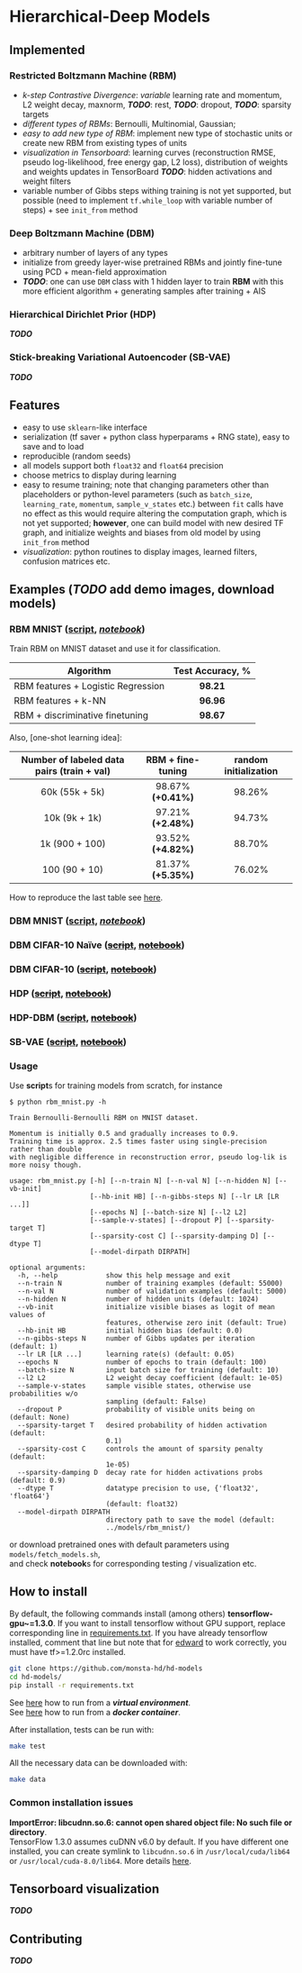 # Hierarchical-Deep Models

## Implemented
### Restricted Boltzmann Machine (RBM)
* *k-step Contrastive Divergence*: *variable* learning rate and momentum, L2 weight decay, maxnorm, ***TODO***: rest, ***TODO***: dropout, ***TODO***: sparsity targets
* *different types of RBMs*: Bernoulli, Multinomial, Gaussian;
* *easy to add new type of RBM*: implement new type of stochastic units or create new RBM from existing types of units
* *visualization in Tensorboard*: learning curves (reconstruction RMSE, pseudo log-likelihood, free energy gap, L2 loss), distribution of weights and weights updates in TensorBoard ***TODO***: hidden activations and weight filters
* variable number of Gibbs steps withing training is not yet supported, but possible (need to implement `tf.while_loop` with variable number of steps) + see `init_from` method

### Deep Boltzmann Machine (DBM)
* arbitrary number of layers of any types
* initialize from greedy layer-wise pretrained RBMs and jointly fine-tune using PCD + mean-field approximation
* ***TODO***: one can use `DBM` class with 1 hidden layer to train **RBM** with this more efficient algorithm + generating samples after training + AIS

### Hierarchical Dirichlet Prior (HDP)
***TODO***

### Stick-breaking Variational Autoencoder (SB-VAE)
***TODO***

## Features
* easy to use `sklearn`-like interface
* serialization (tf saver + python class hyperparams + RNG state), easy to save and to load
* reproducible (random seeds)
* all models support both `float32` and `float64` precision
* choose metrics to display during learning
* easy to resume training; note that changing parameters other than placeholders or python-level parameters (such as `batch_size`, `learning_rate`, `momentum`, `sample_v_states` etc.) between `fit` calls have no effect as this would require altering the computation graph, which is not yet supported; **however**, one can build model with new desired TF graph, and initialize weights and biases from old model by using `init_from` method
* *visualization*: python routines to display images, learned filters, confusion matrices etc.

## Examples (***TODO*** add demo images, download models)
### RBM MNIST ([script](examples/rbm_mnist.py), *[notebook](notebooks/rbm_mnist.ipynb)*)
Train RBM on MNIST dataset and use it for classification.

| <div align="center">Algorithm</div> | Test Accuracy, % |
| :--- | :---: |
| RBM features + Logistic Regression | **98.21** |
| RBM features + k-NN | **96.96** |
| RBM + discriminative finetuning | **98.67** |

Also, [one-shot learning idea]:

| Number of labeled data pairs (train + val) | RBM + fine-tuning | random initialization |
| :---: | :---: | :---: |
| 60k (55k + 5k) | 98.67% **(+0.41%)** | 98.26% |
| 10k (9k + 1k) | 97.21% **(+2.48%)** | 94.73% |
| 1k (900 + 100) | 93.52% **(+4.82%)** | 88.70% |
| 100 (90 + 10) | 81.37% **(+5.35%)** | 76.02% |

How to reproduce the last table see [here](docs/rbm_discriminative.md).

### DBM MNIST ([script](examples/dbm_mnist.py), *[notebook](notebooks/dbm_mnist.ipynb)*)
### DBM CIFAR-10 Naïve (~~[script]()~~, ~~[notebook]()~~)
### DBM CIFAR-10 (~~[script]()~~, ~~[notebook]()~~)
### HDP (~~[script]()~~, ~~[notebook]()~~)
### HDP-DBM (~~[script]()~~, ~~[notebook]()~~)
### SB-VAE (~~[script]()~~, ~~[notebook]()~~)
### Usage
Use **script**s for training models from scratch, for instance
```
$ python rbm_mnist.py -h

Train Bernoulli-Bernoulli RBM on MNIST dataset.

Momentum is initially 0.5 and gradually increases to 0.9.
Training time is approx. 2.5 times faster using single-precision rather than double
with negligible difference in reconstruction error, pseudo log-lik is more noisy though.

usage: rbm_mnist.py [-h] [--n-train N] [--n-val N] [--n-hidden N] [--vb-init]
                    [--hb-init HB] [--n-gibbs-steps N] [--lr LR [LR ...]]
                    [--epochs N] [--batch-size N] [--l2 L2]
                    [--sample-v-states] [--dropout P] [--sparsity-target T]
                    [--sparsity-cost C] [--sparsity-damping D] [--dtype T]
                    [--model-dirpath DIRPATH]

optional arguments:
  -h, --help            show this help message and exit
  --n-train N           number of training examples (default: 55000)
  --n-val N             number of validation examples (default: 5000)
  --n-hidden N          number of hidden units (default: 1024)
  --vb-init             initialize visible biases as logit of mean values of
                        features, otherwise zero init (default: True)
  --hb-init HB          initial hidden bias (default: 0.0)
  --n-gibbs-steps N     number of Gibbs updates per iteration (default: 1)
  --lr LR [LR ...]      learning rate(s) (default: 0.05)
  --epochs N            number of epochs to train (default: 100)
  --batch-size N        input batch size for training (default: 10)
  --l2 L2               L2 weight decay coefficient (default: 1e-05)
  --sample-v-states     sample visible states, otherwise use probabilities w/o
                        sampling (default: False)
  --dropout P           probability of visible units being on (default: None)
  --sparsity-target T   desired probability of hidden activation (default:
                        0.1)
  --sparsity-cost C     controls the amount of sparsity penalty (default:
                        1e-05)
  --sparsity-damping D  decay rate for hidden activations probs (default: 0.9)
  --dtype T             datatype precision to use, {'float32', 'float64'}
                        (default: float32)
  --model-dirpath DIRPATH
                        directory path to save the model (default:
                        ../models/rbm_mnist/)
```
or download pretrained ones with default parameters using `models/fetch_models.sh`, 
</br>
and check **notebook**s for corresponding testing / visualization etc.

## How to install
By default, the following commands install (among others) **tensorflow-gpu~=1.3.0**. If you want to install tensorflow without GPU support, replace corresponding line in [requirements.txt](requirements.txt). If you have already tensorflow installed, comment that line but note that for [edward](http://edwardlib.org/) to work correctly, you must have tf>=1.2.0rc installed.
```bash
git clone https://github.com/monsta-hd/hd-models
cd hd-models/
pip install -r requirements.txt
```
See [here](docs/virtualenv.md) how to run from a ***virtual environment***.
</br>
See [here](docs/docker.md) how to run from a ***docker container***.

After installation, tests can be run with:
```bash
make test
```
All the necessary data can be downloaded with:
```bash
make data
```
### Common installation issues
**ImportError: libcudnn.so.6: cannot open shared object file: No such file or directory**.<br/>
TensorFlow 1.3.0 assumes cuDNN v6.0 by default. If you have different one installed, you can create symlink to `libcudnn.so.6` in `/usr/local/cuda/lib64` or `/usr/local/cuda-8.0/lib64`. More details [here](https://stackoverflow.com/questions/42013316/after-building-tensorflow-from-source-seeing-libcudart-so-and-libcudnn-errors).

## Tensorboard visualization
***TODO***

## Contributing
***TODO***
